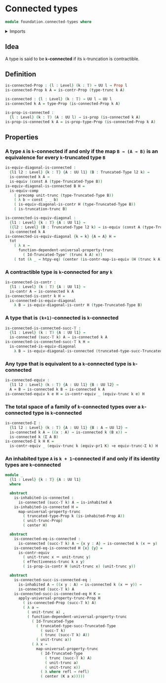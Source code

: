 # Connected types

```agda
module foundation.connected-types where
```

<details><summary>Imports</summary>

```agda
open import foundation.contractible-types
open import foundation.dependent-pair-types
open import foundation.inhabited-types
open import foundation.propositional-truncations
open import foundation.propositions
open import foundation.truncations
open import foundation.type-arithmetic-dependent-pair-types
open import foundation.universe-levels

open import foundation-core.constant-maps
open import foundation-core.equivalences
open import foundation-core.function-types
open import foundation-core.identity-types
open import foundation-core.truncated-types
open import foundation-core.truncation-levels
```

</details>

## Idea

A type is said to be **`k`-connected** if its `k`-truncation is contractible.

## Definition

```agda
is-connected-Prop : {l : Level} (k : 𝕋) → UU l → Prop l
is-connected-Prop k A = is-contr-Prop (type-trunc k A)

is-connected : {l : Level} (k : 𝕋) → UU l → UU l
is-connected k A = type-Prop (is-connected-Prop k A)

is-prop-is-connected :
  {l : Level} (k : 𝕋) (A : UU l) → is-prop (is-connected k A)
is-prop-is-connected k A = is-prop-type-Prop (is-connected-Prop k A)
```

## Properties

### A type `A` is `k`-connected if and only if the map `B → (A → B)` is an equivalence for every `k`-truncated type `B`

```agda
is-equiv-diagonal-is-connected :
  {l1 l2 : Level} {k : 𝕋} {A : UU l1} (B : Truncated-Type l2 k) →
  is-connected k A →
  is-equiv (const A (type-Truncated-Type B))
is-equiv-diagonal-is-connected B H =
  is-equiv-comp
    ( precomp unit-trunc (type-Truncated-Type B))
    ( λ b → const _ _ b)
    ( is-equiv-diagonal-is-contr H (type-Truncated-Type B))
    ( is-truncation-trunc B)

is-connected-is-equiv-diagonal :
  {l1 : Level} {k : 𝕋} {A : UU l1} →
  ({l2 : Level} (B : Truncated-Type l2 k) → is-equiv (const A (type-Truncated-Type B))) →
  is-connected k A
is-connected-is-equiv-diagonal {k = k} {A = A} H =
  tot
    ( λ x →
      function-dependent-universal-property-trunc
        ( Id-Truncated-Type' (trunc k A) x))
    ( tot (λ _ → htpy-eq) (center (is-contr-map-is-equiv (H (trunc k A)) unit-trunc)))
```

### A contractible type is `k`-connected for any `k`

```agda
is-connected-is-contr :
  {l1 : Level} (k : 𝕋) {A : UU l1} →
  is-contr A → is-connected k A
is-connected-is-contr k H =
  is-connected-is-equiv-diagonal
    λ B → is-equiv-diagonal-is-contr H (type-Truncated-Type B)
```

### A type that is `(k+1)`-connected is `k`-connected

```agda
is-connected-is-connected-succ-𝕋 :
  {l1 : Level} (k : 𝕋) {A : UU l1} →
  is-connected (succ-𝕋 k) A → is-connected k A
is-connected-is-connected-succ-𝕋 k H =
  is-connected-is-equiv-diagonal
    λ B → is-equiv-diagonal-is-connected (truncated-type-succ-Truncated-Type k B) H
```

### Any type that is equivalent to a `k`-connected type is `k`-connected

```agda
is-connected-equiv :
  {l1 l2 : Level} (k : 𝕋) {A : UU l1} {B : UU l2} →
  A ≃ B → is-connected k B → is-connected k A
is-connected-equiv k e H = is-contr-equiv _ (equiv-trunc k e) H
```

### The total space of a family of `k`-connected types over a `k`-connected type is `k`-connected

```agda
is-connected-Σ :
  {l1 l2 : Level} (k : 𝕋) {A : UU l1} {B : A → UU l2} →
  is-connected k A → ((x : A) → is-connected k (B x)) →
  is-connected k (Σ A B)
is-connected-Σ k H K =
  is-contr-equiv _ (equiv-trunc k (equiv-pr1 K) ∘e equiv-trunc-Σ k) H
```

### An inhabited type `A` is `k + 1`-connected if and only if its identity types are `k`-connected

```agda
module _
  {l1 : Level} {k : 𝕋} {A : UU l1}
  where

  abstract
    is-inhabited-is-connected :
      is-connected (succ-𝕋 k) A → is-inhabited A
    is-inhabited-is-connected H =
      map-universal-property-trunc
        ( truncated-type-Prop k (is-inhabited-Prop A))
        ( unit-trunc-Prop)
        ( center H)

  abstract
    is-connected-eq-is-connected :
      is-connected (succ-𝕋 k) A → {x y : A} → is-connected k (x ＝ y)
    is-connected-eq-is-connected H {x} {y} =
      is-contr-equiv
        ( unit-trunc x ＝ unit-trunc y)
        ( effectiveness-trunc k x y)
        ( is-prop-is-contr H (unit-trunc x) (unit-trunc y))

  abstract
    is-connected-succ-is-connected-eq :
      is-inhabited A → ((x y : A) → is-connected k (x ＝ y)) →
      is-connected (succ-𝕋 k) A
    is-connected-succ-is-connected-eq H K =
      apply-universal-property-trunc-Prop H
        ( is-connected-Prop (succ-𝕋 k) A)
        ( λ a →
          ( unit-trunc a) ,
          ( function-dependent-universal-property-trunc
            ( Id-Truncated-Type
              ( truncated-type-succ-Truncated-Type
                ( succ-𝕋 k)
                ( trunc (succ-𝕋 k) A))
              ( unit-trunc a))
            ( λ x →
              map-universal-property-trunc
                ( Id-Truncated-Type
                  ( trunc (succ-𝕋 k) A)
                  ( unit-trunc a)
                  ( unit-trunc x))
                ( λ where refl → refl)
                ( center (K a x)))))
```

